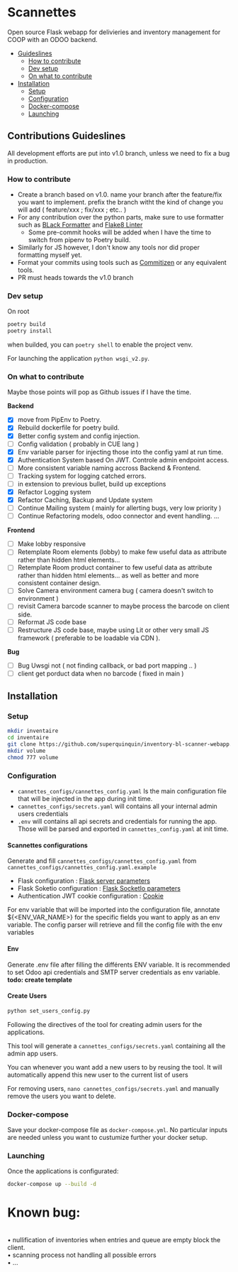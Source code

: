 # Scannettes
Open source Flask webapp for delivieries and inventory management for COOP with an ODOO backend.

* [Guideslines](#Contributions-Guideslines)
  * [How to contribute](#How-to-contribute)
  * [Dev setup](#Dev-setup)
  * [On what to contribute](#On-what-to-contribute)
* [Installation](#Installation)
  * [Setup](#Setup)
  * [Configuration](#Configuration)
  * [Docker-compose](#Docker-compose)
  * [Launching](#Launching)


## Contributions Guideslines
All development efforts are put into v1.0 branch, unless we need to fix a bug in production.

### How to contribute
* Create a branch based on v1.0. name your branch after the feature/fix you want to implement. prefix the branch witht the kind of change you will add ( feature/xxx ; fix/xxx ; etc.. )
* For any contribution over the python parts, make sure to use formatter such as [BLack Formatter](https://github.com/psf/black) and [Flake8 Linter](https://github.com/PyCQA/flake8)
  * Some pre-commit hooks will be added when I have the time to switch from pipenv to Poetry build.
*  Similarly for JS however, I don't know any tools nor did proper formatting myself yet.
*  Format your commits using tools such as [Commitizen](https://github.com/commitizen/cz-cli) or any equivalent tools.
*  PR must heads towards the v1.0 branch

### Dev setup

On root
```bash
poetry build
poetry install
```
when builded, you can `poetry shell` to enable the project venv.

For launching the application `python wsgi_v2.py`.

### On what to contribute
Maybe those points will pop as Github issues if I have the time.

**Backend**
* [x] move from PipEnv to Poetry.
* [x] Rebuild dockerfile for poetry build. 
* [x] Better config system and config injection.
* [ ] Config validation ( probably in CUE lang )
* [x] Env variable parser for injecting those into the config yaml at run time.
* [x] Authentication System based On JWT. Controle admin endpoint access.
* [ ] More consistent variable naming accross Backend & Frontend.
* [ ] Tracking system for logging catched errors.
* [ ] in extension to previous bullet, build up exceptions
* [x] Refactor Logging system
* [x] Refactor Caching, Backup and Update system
* [ ] Continue Mailing system ( mainly for allerting bugs, very low priority )
* [ ] Continue Refactoring models, odoo connector and event handling.
...

**Frontend**
* [ ] Make lobby responsive
* [ ] Retemplate Room elements (lobby) to make few useful data as attribute rather than hidden html elements...
* [ ] Retemplate Room product container to few useful data as attribute rather than hidden html elements... as well as better and more consistent container design.
* [ ] Solve Camera environment camera bug ( camera doesn't switch to environment )
* [ ] revisit Camera barcode scanner to maybe process the barcode on client side.
* [ ] Reformat JS code base
* [ ] Restructure JS code base, maybe using Lit or other very small JS framework ( preferable to be loadable via CDN ).

**Bug**
* [ ] Bug Uwsgi not ( not finding callback, or bad port mapping .. )
* [ ] client get porduct data when no barcode ( fixed in main )

## Installation
### Setup
```bash
mkdir inventaire
cd inventaire
git clone https://github.com/superquinquin/inventory-bl-scanner-webapp.git
mkdir volume
chmod 777 volume
```
### Configuration
* `cannettes_configs/cannettes_config.yaml` Is the main configuration file that will be injected in the app during init time.
* `cannettes_configs/secrets.yaml` will contains all your internal admin users credentials
* `.env` will contains all api secrets and credentials for running the app. Those will be parsed and exported in `cannettes_config.yaml` at init time.

#### Scannettes configurations
Generate and fill `cannettes_configs/cannettes_config.yaml` from `cannettes_configs/cannettes_config.yaml.example`

* Flask configuration : [Flask server parameters](https://flask.palletsprojects.com/en/3.0.x/api/#flask.Flask)
* Flask Soketio configuration : [Flask SocketIo parameters](https://flask-socketio.readthedocs.io/en/latest/api.html#flask_socketio.SocketIO)
* Authentication JWT cookie configuration : [Cookie](https://flask.palletsprojects.com/en/3.0.x/api/#flask.Response.set_cookie)

For env variable that will be imported into the configuration file, annotate ${<ENV_VAR_NAME>} for the specific fields you want to apply as an env variable. The config parser will retrieve and fill the config file with the env variables

#### Env
Generate .env file after filling the différents ENV variable. It is recommended to set Odoo api credentials and SMTP server credentials as env variable. **todo: create template**

#### Create Users
```bash
python set_users_config.py
```
Following the directives of the tool for creating admin users for the applications.

This tool will generate a `cannettes_configs/secrets.yaml` containing all the admin app users.

You can whenever you want add a new users to by reusing the tool. It will automatically append this new user to the current list of users

For removing users, `nano cannettes_configs/secrets.yaml` and manually remove the users you want to delete.

### Docker-compose
Save your docker-compose file as `docker-compose.yml`. No particular inputs are needed unless you want to custumize further your docker setup.

### Launching
Once the applications is configurated:
```bash
docker-compose up --build -d
```


# Known bug:
<br>• nullification of inventories when entries and queue are empty block the client.
<br>• scanning process not handling all possible errors
<br>• ...
